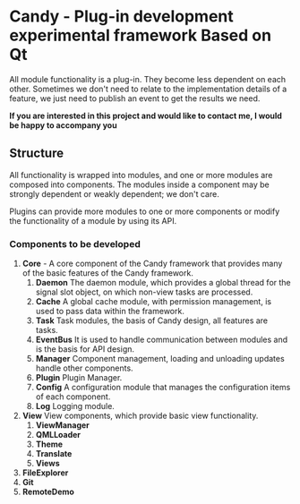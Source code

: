 # Candy - Plug-in development experimental framework Based on Qt

All module functionality is a plug-in. They become less dependent on each other. Sometimes we don't need to relate to
the implementation details of a feature, we just need to publish an event to get the results we need.

**If you are interested in this project and would like to contact me, I would be happy to accompany you**

## Structure

All functionality is wrapped into modules, and one or more modules are composed into components. The modules inside a
component may be strongly dependent or weakly dependent; we don't care.

Plugins can provide more modules to one or more components or modify the functionality of a module by using its API.

### Components to be developed

1. **Core** - A core component of the Candy framework that provides many of the basic features of the Candy framework.
    1. **Daemon** The daemon module, which provides a global thread for the signal slot object, on which non-view
       tasks are processed.
    2. **Cache** A global cache module, with permission management, is used to pass data within the framework.
    3. **Task** Task modules, the basis of Candy design, all features are tasks.
    4. **EventBus** It is used to handle communication between modules and is the basis for API design.
    5. **Manager** Component management, loading and unloading updates handle other components.
    6. **Plugin** Plugin Manager.
    7. **Config** A configuration module that manages the configuration items of each component.
    8. **Log** Logging module.
2. **View** View components, which provide basic view functionality.
    1. **ViewManager**
    2. **QMLLoader**
    3. **Theme**
    4. **Translate**
    5. **Views**
3. **FileExplorer**
4. **Git**
5. **RemoteDemo**


